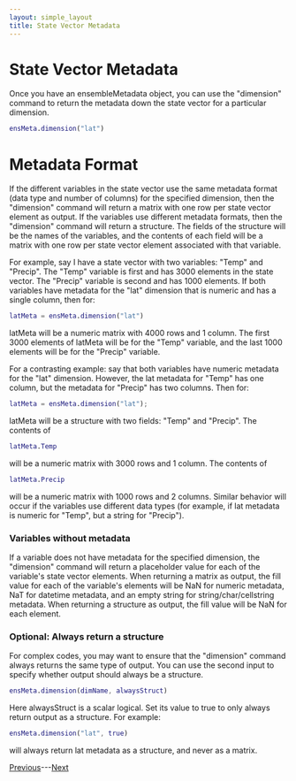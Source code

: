 ```yaml
---
layout: simple_layout
title: State Vector Metadata
---
```


# State Vector Metadata
Once you have an ensembleMetadata object, you can use the "dimension" command to return the metadata down the state vector for a particular dimension.
```matlab
ensMeta.dimension("lat")
```

# Metadata Format
If the different variables in the state vector use the same metadata format (data type and number of columns) for the specified dimension, then the "dimension" command will return a matrix with one row per state vector element as output. If the variables use different metadata formats, then the "dimension" command will return a structure. The fields of the structure will be the names of the variables, and the contents of each field will be a matrix with one row per state vector element associated with that variable.

For example, say I have a state vector with two variables: "Temp" and "Precip". The "Temp" variable is first and has 3000 elements in the state vector. The "Precip" variable is second and has 1000 elements. If both variables have metadata for the "lat" dimension that is numeric and has a single column, then for:
```matlab
latMeta = ensMeta.dimension("lat")
```
latMeta will be a numeric matrix with 4000 rows and 1 column. The first 3000 elements of latMeta will be for the "Temp" variable, and the last 1000 elements will be for the "Precip" variable.

For a contrasting example: say that both variables have numeric metadata for the "lat" dimension. However, the lat metadata for "Temp" has one column, but the metadata for "Precip" has two columns. Then for:
```matlab
latMeta = ensMeta.dimension("lat");
```
latMeta will be a structure with two fields: "Temp" and "Precip". The contents of
```matlab
latMeta.Temp
```
will be a numeric matrix with 3000 rows and 1 column. The contents of
```matlab
latMeta.Precip
```
will be a numeric matrix with 1000 rows and 2 columns. Similar behavior will occur if the variables use different data types (for example, if lat metadata is numeric for "Temp", but a string for "Precip").

### Variables without metadata

If a variable does not have metadata for the specified dimension, the "dimension" command will return a placeholder value for each of the variable's state vector elements. When returning a matrix as output, the fill value for each of the variable's elements will be NaN for numeric metadata, NaT for datetime metadata, and an empty string for string/char/cellstring metadata. When returning a structure as output, the fill value will be NaN for each element.

### Optional: Always return a structure

For complex codes, you may want to ensure that the "dimension" command always returns the same type of output. You can use the second input to specify whether output should always be a structure.
```matlab
ensMeta.dimension(dimName, alwaysStruct)
```
Here alwaysStruct is a scalar logical. Set its value to true to only always return output as a structure. For example:
```matlab
ensMeta.dimension("lat", true)
```
will always return lat metadata as a structure, and never as a matrix.

[Previous](meta-object)---[Next](coordinates)
